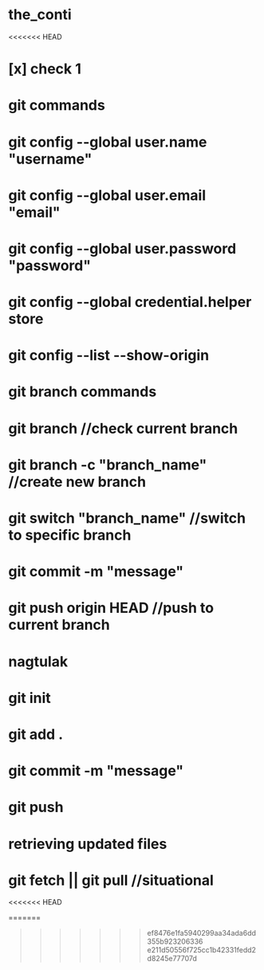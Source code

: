 # the_conti
<<<<<<< HEAD

[x] check 1
=======
# git commands
# git config --global user.name "username"
# git config --global user.email "email"
# git config --global user.password "password"
# git config --global credential.helper store
# git config --list --show-origin

# git branch commands
# git branch //check current branch
# git branch -c "branch_name" //create new branch
# git switch "branch_name" //switch to specific branch
# git commit -m "message"
# git push origin HEAD //push to current branch

# nagtulak
# git init
# git add .
# git commit -m "message"
# git push


# retrieving updated files
# git fetch || git pull //situational
<<<<<<< HEAD


=======
>>>>>>> ef8476e1fa5940299aa34ada6dd355b923206336
>>>>>>> e211d50556f725cc1b42331fedd2d8245e77707d
